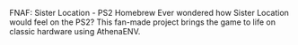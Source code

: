 FNAF: Sister Location - PS2 Homebrew Ever wondered how Sister Location would feel on the PS2? This fan-made project brings the game to life on classic hardware using AthenaENV.

